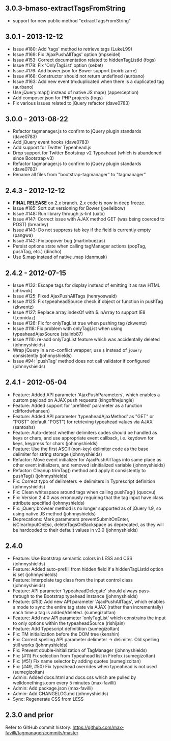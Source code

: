 ## 3.0.3-bmaso-extractTagsFromString
* support for new public method "extractTagsFromString"

## 3.0.1 - 2013-12-12

* Issue #180: Add 'tags' method to retrieve tags (LukeL99)
* Issue #169: Fix 'AjaxPushAllTags' option (mpseidel)
* Issue #153: Correct documentation related to hiddenTagListId (fogs)
* Issue #178: Fix 'OnlyTagList' option (sebet)
* Issue #176: Add bower.json for Bower support (noirbizarre)
* Issue #168: Constructor should not return undefined (aurbano)
* Issue #163: Add new event tm:duplicated when there is a duplicated tag (aurbano)
* Use jQuery.map() instead of native JS map() (apperception)
* Add composer.json for PHP projects (fogs)
* Fix various issues related to jQuery refactor (dave0783)

## 3.0.0 - 2013-08-22

* Refactor tagmanager.js to confirm to jQuery plugin standards (dave0783)
* Add jQuery event hooks (dave0783)
* Add support for Twitter Typeahead.js
* Drop support for Twitter Bootstrap v2 Typeahead (which is abandoned since Bootstrap v3)
* Refactor tagmanager.js to confirm to jQuery plugin standards (dave0783)
* Rename all files from "bootstrap-tagmanager" to "tagmanager"

## 2.4.3 - 2012-12-12

* **FINAL RELEASE** on 2.x branch. 2.x code is now in deep freeze.
* Issue #185: Sort out versioning for Bower (joelleibow)
* Issue #148: Run library through js-lint (uxtx)
* Issue #147: Correct issue with AJAX method GET (was being coerced to POST) (brearley)
* Issue #143: Do not suppress tab key if the field is currently empty (pangwa)
* Issue #142: Fix popover bug (martinbuezas)
* Persist options state when calling tagManager actions (popTag, pushTag, etc.) (dincho)
* Use $.map instead of native .map (danmusk)

## 2.4.2 - 2012-07-15

* Issue #132: Escape tags for display instead of emitting it as raw HTML (chkwok)
* Issue #125: Fixed AjaxPushAllTags (henryoswald)
* Issue #125: Fix typeaheadSource check if object or function in pushTag (zkwentz)
* Issue #127: Replace array.indexOf with $.inArray to support IE8 (Leonidaz)
* Issue #126: Fix for onlyTagList true when pushing tag (zkwentz)
* Issue #118: Fix problem with onlyTagList when using typeaheadAjaxSource (stalinb87)
* Issue #110: re-add onlyTagList feature which was accidentally deleted (johnnyshields)
* Wrap jQuery in a no-conflict wrapper; use `$` instead of `jQuery` consistently (johnnyshields)
* Issue #94: 'pushTag' method does not call validator if configured (johnnyshields)

## 2.4.1 - 2012-05-04

* Feature: Added API parameter 'AjaxPushParameters', which enables a custom payload on AJAX push requests (kingofthejungle)
* Feature: Added support for 'prefilled' parameter as a function (cliffordwhansen)
* Feature: Added API parameter 'typeaheadAjaxMethod' as "GET" or "POST" (default "POST") for retrieving typeahead values via AJAX (santoshs)
* Feature: Auto-detect whether delimiters codes should be handled as keys or chars, and use appropriate event callback, i.e. keydown for keys, keypress for chars (johnnyshields)
* Feature: Use the first ASCII (non-key) delimiter code as the base delimiter for string storage (johnnyshields)
* Refactor: Move event initializer for AjaxPushAllTags into same place as other event initializers, and removed isInitialized variable (johnnyshields)
* Refactor: Cleanup trimTag() method and apply it consistently to pushTag() (johnnyshields)
* Fix: Correct typo of delimeters -> delimiters in Typrescript definition (johnnyshields)
* Fix: Clean whitespace around tags when calling pushTag() (quocvu)
* Fix: Version 2.4.0 was erronously requiring that the tag input have class attribute specified (johnnyshields)
* Fix: jQuery.browser method is no longer supported as of jQuery 1.9, so using native JS method (johnnyshields)
* Deprecations: Mark parameters preventSubmitOnEnter, isClearInputOnEsc, deleteTagsOnBackspace as deprecated, as they will be hardcoded to their default values in v3.0 (johnnyshields)

## 2.4.0

* Feature: Use Bootstrap semantic colors in LESS and CSS (johnnyshields)
* Feature: Added auto-prefill from hidden field if a hiddenTagListId option is set (johnnyshields)
* Feature: Interpolate tag class from the input control class (johnnyshields)
* Feature: API parameter 'typeaheadDelegate' should always pass-through to the Bootstrap typehead instance (johnnyshields)
* Feature: (#53) Add new API parameter 'AjaxPushAllTags', which enables a mode to sync the entire tag state via AJAX (rather than incrementally) each time a tag is added/deleted. (sumegizoltan)
* Feature: Add new API parameter 'onlyTagList' which constrains the input to only options within the typeaheadSource (rishijain)
* Feature: Add Typescript definitition (sumegizoltan)
* Fix: TM initialization before the DOM tree (kenshin)
* Fix: Correct spelling API parameter delimeter -> delimiter. Old spelling still works (johnnyshields)
* Fix: Prevent double-initialization of TagManager (johnnyshields)
* Fix: (#11) Fix selection from Typeahead list in Firefox (sumegizoltan)
* Fix: (#51) Fix name selector by adding quotes (sumegizoltan)
* Fix: (#49, #50) Fix typeahead overrides when typeahead is not used (sumegizoltan)
* Admin: Added docs.html and docs.css which are pulled by welldonethings.com every 5 minutes (max-favilli)
* Admin: Add package.json (max-favilli)
* Admin: Add CHANGELOG.md (johnnyshields)
* Sync: Regenerate CSS from LESS

## 2.3.0 and prior

Refer to GitHub commit history: https://github.com/max-favilli/tagmanager/commits/master
